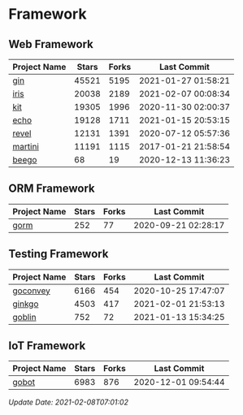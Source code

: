 # Framework

## Web Framework
| Project Name | Stars | Forks | Last Commit |
| ------------ | ----- | ----- | ----------- |
| [gin](https://github.com/gin-gonic/gin) | 45521 | 5195 | 2021-01-27 01:58:21 |
| [iris](https://github.com/kataras/iris) | 20038 | 2189 | 2021-02-07 00:08:34 |
| [kit](https://github.com/go-kit/kit) | 19305 | 1996 | 2020-11-30 02:00:37 |
| [echo](https://github.com/labstack/echo) | 19128 | 1711 | 2021-01-15 20:53:15 |
| [revel](https://github.com/revel/revel) | 12131 | 1391 | 2020-07-12 05:57:36 |
| [martini](https://github.com/go-martini/martini) | 11191 | 1115 | 2017-01-21 21:58:54 |
| [beego](https://github.com/astaxie/beego) | 68 | 19 | 2020-12-13 11:36:23 |

## ORM Framework
| Project Name | Stars | Forks | Last Commit |
| ------------ | ----- | ----- | ----------- |
| [gorm](https://github.com/jinzhu/gorm) | 252 | 77 | 2020-09-21 02:28:17 |

## Testing Framework
| Project Name | Stars | Forks | Last Commit |
| ------------ | ----- | ----- | ----------- |
| [goconvey](https://github.com/smartystreets/goconvey) | 6166 | 454 | 2020-10-25 17:47:07 |
| [ginkgo](https://github.com/onsi/ginkgo) | 4503 | 417 | 2021-02-01 21:53:13 |
| [goblin](https://github.com/franela/goblin) | 752 | 72 | 2021-01-13 15:34:25 |

## IoT Framework
| Project Name | Stars | Forks | Last Commit |
| ------------ | ----- | ----- | ----------- |
| [gobot](https://github.com/hybridgroup/gobot) | 6983 | 876 | 2020-12-01 09:54:44 |

*Update Date: 2021-02-08T07:01:02*